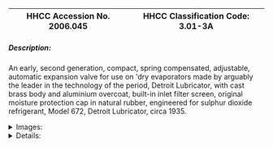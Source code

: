 | **HHCC Accession No. 2006.045** |**HHCC Classification Code:  3.01-3A**|
| ----------- | ----------- |
##### Description:
An early, second generation, compact, spring compensated, adjustable, automatic expansion valve for use on 'dry evaporators made by arguably the leader in the technology of the period, Detroit Lubricator, with cast brass body and aluminium overcoat, built-in inlet filter screen, original moisture protection cap in natural rubber, engineered for sulphur dioxide refrigerant, Model 672, Detroit Lubricator, circa 1935.


<details>
	<summary>Images:</summary>
<div class="gallery gallery-wrapper--full" contenteditable="false" data-is-empty="false" data-translation="Add images" data-columns="6">
<figure class="gallery__item"><a href="#DOMAIN_NAME#gallery/3.01-3a.jpg" data-size="1778x1414"><img src="#DOMAIN_NAME#gallery/3.01-3a-thumbnail.jpg" alt=""></a></figure>
<figure class="gallery__item"><a href="#DOMAIN_NAME#gallery/3.01-3aa.jpg" data-size="1657x1557"><img src="#DOMAIN_NAME#gallery/3.01-3aa-thumbnail.jpg" alt=""></a></figure>
<figure class="gallery__item"><a href="#DOMAIN_NAME#gallery/3.01-3ab.jpg" data-size="2040x907"><img src="#DOMAIN_NAME#gallery/3.01-3ab-thumbnail.jpg" alt=""></a></figure>
<figure class="gallery__item"><a href="#DOMAIN_NAME#gallery/3.01-3ac.jpg" data-size="1674x1684"><img src="#DOMAIN_NAME#gallery/3.01-3ac-thumbnail.jpg" alt=""></a></figure>
</div>
</details>


<details>
	<summary>Details:</summary>

##### Group:
3.01 Refrigerant Flow Controls - Household

##### Make:
Detroit Lubricator

##### Manufacturer:
Detroit Lubricator Co., Detroit

##### Model:
672, Series 10C33

##### Serial No.:


##### Size:
4 x 2 x 5 in. h

##### Weight:
14 oz.

##### Circa:
1935

##### Rating:
Exhibit, education, and research quality, illustrating the engineering design, construction, and operating principles, of second generation, automatic expansion valves employed for the metering refrigerant flow into cooling units in mechanically cooled household and small commercial refrigeration applications in Canada.

##### Patent Date/Number:


##### Provenance:
From York County (York Region) Ontario, once a rich agricultural hinterlands, attracting early settlement in the last years of the 18th century. Located on the north slopes of the Oak Ridges Moraine, within 20 miles of Toronto, the County would also attract early ex-urban development, to be come a wealthy market place for the emerging household and consumer technologies of the early and mid 20th century. 

Original service repair tag in the hand writing of Howard Oliver 'TienKamp, Kettleby, floods' [The reference is to an early settlement family, farming in the rural area just west of Aurora, near the village of Kettleby. This was 'rebellion Country', associated with the 1836 uprising in Upper Canada. The reference to flooding indicates a mal-     
functioning valve allowing excessive amounts of liquid refrigerant to flood into the evaporator cooling coil, The valve was used on  farm, milk can cooler in the Tienkamp dairy barn. Milk coolers of the period [See reference 1] where in constant need of adjustment, service, and repair and were dependent on refrigeration mechanics such as Howard Oliver to keep them running. In hot summer weather milk would sour quickly, leaving the farmer with a major economic loss, if the milk cooler failed for more than a few hours]
      
This artifact was discovered in the 1950's in the used stock of T. H. Oliver, Refrigeration and Electric Sales and Service, Aurora, Ontario, an early worker in the field of agricultural, industrial and consumer technology.

##### Type and Design:
Automatic spring compensated
Pressure actuated

##### Construction:
Cast brass body
Aluminium overcoat on brass Body [a dispersion of aluminium particles was popularly used as a paint to cover brass and copper fitments used in refrigerated spaces,  as a safeguard against food contamination]

##### Material:


##### Special Features:
Adjustment screw capped with original moisture protecting cap in natural rubber. Rubber is preserved in original condition, unusual for the 1930's, where rubbers deteriorated quickly, especially in contact with oil. The caps were needed to protect the valve-adjusting stem from condensation water dripping of the coiling unit. Condensation would typically re-freeze along the adjustment screw, causing the valve to loose its calibrated setting.      
Removable liquid line inlet screen

##### Accessories:


##### Capacities:


##### Performance Characteristics:


##### Operation:


##### Control and Regulation:


##### Targeted Market Segment:


##### Consumer Acceptance:


##### Merchandising:


##### Market Price:


##### Technological Significance:
An example of the new generation of compact, more precisely engineered and performing expansion valves emerging early in the 1930's, used to maintain cooling units [evaporators], in mechanically cooled refrigerators, at the desired refrigerant pressure. 
Dramatises the major gains made by the industry over a period of less than 5 years, during a period of feverish research and development using the scant knowledge and experience available to workers in the field at the time, compare ID # 165 to 168   
-    This artifact of history tells the many stories of early adoption of this particular fluid flow technology, the automatic expansion valve. After a brief flurry of excitement over the use of more costly and delicate float operated devices, as a more efficient means of flow control, industry engineers would return to the automatic expansion valve in the early 30's. But by then the automatic expansion valve would be a smaller and much more precisely calibrated and efficient device. While the automatic expansion valve was less efficient in its effective use of evaporator surface than high and low side float systems [See  HHCC Series 3.01 artifacts, ID # 175 and 176 for example], it had the advantage of reliability, maintainability and affordability, as well as serviceability.

##### Industrial Significance:
The engineering sophistication and advancements in manufacturing, assembly and materials utilization, represented here, in contrast to ID # 165-168 stands as a remarkable industry achievement.

##### Socio-economic Significance:


##### Socio-cultural Significance:
The socio-cultural significance of the impact of the unobtrusive, automatic expansion valve on life in Canada, throughout the early part of the 20th century, would be hard to over-estimate. It would become the quintessential, automated refrigerant flow regulating device used in homes, farms and commercial refrigeration applications across the country, giving way to other flow control devices later in the century, including thermostatic expansion valves and capillary lines.
It was a period in which machinery in the home was often not at all welcome, being viewed with the suspicion that comes with novelty. Machinery belonged on the farm and on the factory floor, but not in the Canadian home. Here it was considered noisy and hazardous, a potential threat to personal and private property.
The mere notion of a self regulating, mechanical device that could be trusted to stop and start and self regulate itself reliably, over long periods of time was simply not part of popular experience of ordinary Canadians of the time. 
Thus, in addition to the immense array technical problems which remained to resolved, there was an equally large array of socio- cultural challenges to be over come by manufactures in convincing their public to be early adopters of refrigeration technology in the home - in the face of massive mistrust and apprehension. 
Conversely however, for those that were in a financial position of enjoying the many benefits of the technology, there were multiple factors tending to attract advocates and early adopters. Included were: the human need to be recognized as an early leader in adoption, the need for socio-economic status in the community, as well as the allure of new taste sensations, a break with the overwhelming, often desperate boredom of the daily dietary offerings of the period.

##### Donor:
G. Leslie Oliver, The T. H. Oliver HVACR Collection

##### HHCC Storage Location:


##### Tracking:


##### Bibliographic References:
Milk Cooler applications see 'Cooling Milk by Kelvinator', Kelvinator of Canada, London Ont. , October 1929

##### Notes:


##### Related Reports:
-  See CMX02 and CMX04 exhibit catalogues Item R8
</details>
